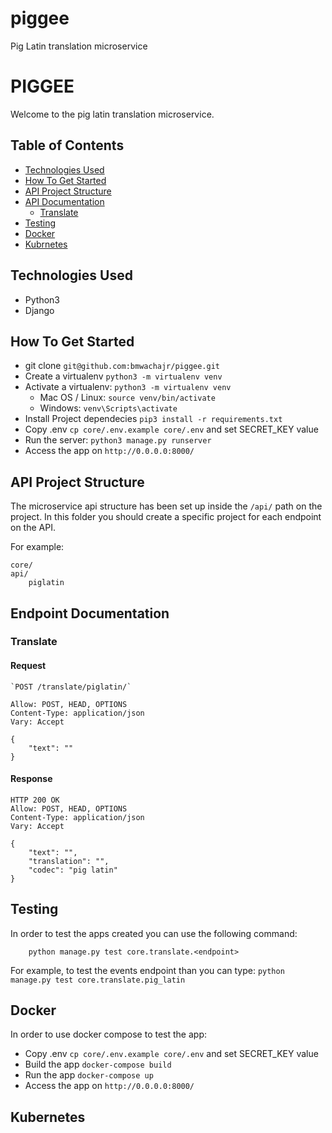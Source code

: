 # piggee
Pig Latin translation microservice

# PIGGEE
Welcome to the pig latin translation microservice.

## Table of Contents
- [Technologies Used](#technologies-used)
- [How To Get Started](#how-to-get-started)
- [API Project Structure](#api-project-structure)
- [API Documentation](#api-documentation)
    - [Translate](#translate)
- [Testing](#testing)
- [Docker](#docker)
- [Kubrnetes](#kubernetes)


## Technologies Used
- Python3
- Django


## How To Get Started
- git clone `git@github.com:bmwachajr/piggee.git`
- Create a virtualenv `python3 -m virtualenv venv`
- Activate a virtualenv: `python3 -m virtualenv venv`
    - Mac OS / Linux: `source venv/bin/activate`
    - Windows: `venv\Scripts\activate`
- Install Project dependecies `pip3 install -r requirements.txt`
- Copy .env `cp core/.env.example core/.env` and set SECRET_KEY value
- Run the server: `python3 manage.py runserver`
- Access the app on `http://0.0.0.0:8000/`

## API Project Structure
The microservice api structure has been set up inside the `/api/` path on the project. In this folder you should create a specific project for each endpoint on the API. 

For example:
```
core/
api/
    piglatin
```

## Endpoint Documentation

### Translate
#### Request

    `POST /translate/piglatin/`

    Allow: POST, HEAD, OPTIONS
    Content-Type: application/json
    Vary: Accept
    
    {
        "text": ""
    }

#### Response

    HTTP 200 OK
    Allow: POST, HEAD, OPTIONS
    Content-Type: application/json
    Vary: Accept

    {
        "text": "",
        "translation": "",
        "codec": "pig latin"
    }

## Testing
In order to test the apps created you can use the following command:

        python manage.py test core.translate.<endpoint>

For example, to test the events endpoint than you can type: `python manage.py test core.translate.pig_latin`


## Docker
In order to use docker compose to test the app:
- Copy .env `cp core/.env.example core/.env` and set SECRET_KEY value
- Build the app `docker-compose build`
- Run the app `docker-compose up`
- Access the app on `http://0.0.0.0:8000/`

## Kubernetes
